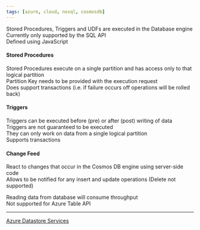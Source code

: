 ```yaml
---
tags: [azure, cloud, nosql, cosmosdb]
---
```


Stored Procedures, Triggers and UDFs are executed in the Database engine  
Currently only supported by the SQL API  
Defined using JavaScript

#### Stored Procedures
Stored Procedures execute on a single partition and has access only to that logical partition  
Partition Key needs to be provided with the execution request  
Does support transactions (i.e. if failure occurs off operations will be rolled back)

#### Triggers
Triggers can be executed before (pre) or after (post) writing of data  
Triggers are not guaranteed to be executed  
They can only work on data from a single logical partition  
Supports transactions

#### Change Feed
React to changes that occur in the Cosmos DB engine using server-side code  
Allows to be notified for any insert and update operations (Delete not supported)  

Reading data from database will consume throughput  
Not supported for Azure Table API

---

[Azure Datastore Services](../Azure%20Datastore%20Services.md)
